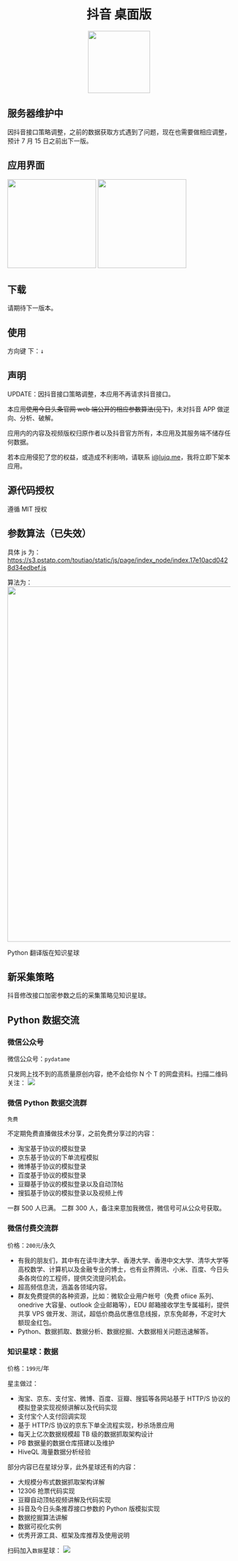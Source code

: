 <h1 align="center">抖音 桌面版</h1>

<div align="center"><img src="./icon.png" width="140"></div>

## 服务器维护中

因抖音接口策略调整，之前的数据获取方式遇到了问题，现在也需要做相应调整，预计 7 月 15 日之前出下一版。

## 应用界面

<div style='display:"inline"'>
<img src="./screenshot/1.png" width="200">
<img src="./screenshot/2.png" width="200">
</div>

## 下载

请期待下一版本。

## 使用

方向键 下：<kbd>↓</kbd>

## 声明

UPDATE：因抖音接口策略调整，本应用不再请求抖音接口。

本应用<del>使用今日头条官网 web 端公开的相应参数算法(见下)</del>，未对抖音 APP 做逆向、分析、破解。

应用内的内容及视频版权归原作者以及抖音官方所有，本应用及其服务端不储存任何数据。

若本应用侵犯了您的权益，或造成不利影响，请联系 i@lujq.me，我将立即下架本应用。

## 源代码授权

遵循 MIT 授权

## 参数算法（已失效）

具体 js 为：
https://s3.pstatp.com/toutiao/static/js/page/index_node/index.17e10acd0428d34edbef.js

算法为：
<img src="./image/ascp.png" width="800">

Python 翻译版在知识星球

## 新采集策略

抖音修改接口加密参数之后的采集策略见知识星球。

## Python 数据交流

### 微信公众号

微信公众号：`pydatame`

只发网上找不到的高质量原创内容，绝不会给你 N 个 T 的网盘资料。扫描二维码关注：
![](./image/wechat.jpg)

### 微信 Python 数据交流群

`免费`

不定期免费直播做技术分享，之前免费分享过的内容：

- 淘宝基于协议的模拟登录
- 京东基于协议的下单流程模拟
- 微博基于协议的模拟登录
- 百度基于协议的模拟登录
- 豆瓣基于协议的模拟登录以及自动顶帖
- 搜狐基于协议的模拟登录以及视频上传

一群 500 人已满。
二群 300 人，备注来意加我微信，微信号可从公众号获取。

### 微信付费交流群

价格：`200元`/永久

- 有我的朋友们，其中有在读牛津大学、香港大学、香港中文大学、清华大学等高校数学、计算机以及金融专业的博士，也有业界腾讯、小米、百度、今日头条各岗位的工程师，提供交流提问机会。
- 超高频信息流，涵盖各领域内容。
- 群友免费提供的各种资源，比如：微软企业用户帐号（免费 ofiice 系列、onedrive 大容量、outlook 企业邮箱等），EDU 邮箱接收学生专属福利，提供共享 VPS 做开发、测试，超低价商品优惠信息线报，京东免邮券，不定时大额现金红包。
- Python、数据抓取、数据分析、数据挖掘、大数据相关问题迅速解答。

### 知识星球：数据

价格：`199元`/年

星主做过：

- 淘宝、京东、支付宝、微博、百度、豆瓣、搜狐等各网站基于 HTTP/S 协议的模拟登录实现视频讲解以及代码实现
- 支付宝个人支付回调实现
- 基于 HTTP/S 协议的京东下单全流程实现，秒杀场景应用
- 每天上亿次数据规模超 TB 级的数据抓取架构设计
- PB 数据量的数据仓库搭建以及维护
- HiveQL 海量数据分析经验

部分内容已在星球分享，此外星球还有的内容：

- 大规模分布式数据抓取架构详解
- 12306 抢票代码实现
- 豆瓣自动顶帖视频讲解及代码实现
- 抖音及今日头条推荐接口参数的 Python 版模拟实现
- 数据挖掘算法讲解
- 数据可视化实例
- 优秀开源工具、框架及库推荐及使用说明

扫码加入`数据`星球：
![](./image/zsxq.png)
